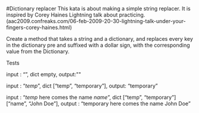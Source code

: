 #Dictionary replacer
This kata is about making a simple string replacer. It is inspired by Corey Haines Lightning talk about practicing. (aac2009.confreaks.com/06-feb-2009-20-30-lightning-talk-under-your-fingers-corey-haines.html)

Create a method that takes a string and a dictionary, and replaces every key in the dictionary pre and suffixed with a dollar sign, with the corresponding value from the Dictionary.

Tests

input : “”, dict empty, output:""

input : “$temp$”, dict [“temp”, “temporary”], output: “temporary”

input : “$temp$ here comes the name $name$”, dict [“temp”, “temporary”] [“name”, “John Doe”], output : “temporary here comes the name John Doe”

